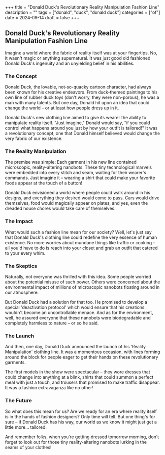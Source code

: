 +++
title = "Donald Duck's Revolutionary Reality Manipulation Fashion Line"
description = ""
tags = ["donald", "duck", "donald duck"]
categories = ["of"]
date = 2024-09-14
draft = false
+++

## Donald Duck's Revolutionary Reality Manipulation Fashion Line

Imagine a world where the fabric of reality itself was at your fingertips. No, it wasn't magic or anything supernatural. It was just good old fashioned Donald Duck's ingenuity and an unyielding belief in his abilities.

### The Concept

Donald Duck, the lovable, not-so-quacky cartoon character, had always been known for his creative endeavors. From duck-themed paintings to his own line of rubber duck toys (don't worry, they were non-porous), he was a man with many talents. But one day, Donald hit upon an idea that could change the world – or at least how people dress up in it.

Donald Duck's new clothing line aimed to give its wearer the ability to manipulate reality itself. "Just imagine," Donald would say, "if you could control what happens around you just by how your outfit is tailored!" It was a revolutionary concept, one that Donald himself believed would change the very fabric of our existence.

### The Reality Manipulation

The premise was simple: Each garment in his new line contained microscopic, reality-altering nanobots. These tiny technological marvels were embedded into every stitch and seam, waiting for their wearer's commands. Just imagine it – wearing a shirt that could make your favorite foods appear at the touch of a button!

Donald Duck envisioned a world where people could walk around in his designs, and everything they desired would come to pass. Cars would drive themselves, food would magically appear on plates, and yes, even the dreaded house chores would take care of themselves.

### The Impact

What would such a fashion line mean for our society? Well, let's just say that Donald Duck's clothing line could redefine the very essence of human existence. No more worries about mundane things like traffic or cooking – all you'd have to do is reach into your closet and grab an outfit that catered to your every whim.

### The Skeptics

Naturally, not everyone was thrilled with this idea. Some people worried about the potential misuse of such power. Others were concerned about the environmental impact of millions of microscopic nanobots floating around in our atmosphere.

But Donald Duck had a solution for that too. He promised to develop a special 'deactivation protocol' which would ensure that his creations wouldn't become an uncontrollable menace. And as for the environment, well, he assured everyone that these nanobots were biodegradable and completely harmless to nature – or so he said.

### The Launch

And then, one day, Donald Duck announced the launch of his 'Reality Manipulation' clothing line. It was a momentous occasion, with lines forming around the block for people eager to get their hands on these revolutionary garments.

The first models in the show were spectacular – they wore dresses that could change into anything at a blink, shirts that could summon a perfect meal with just a touch, and trousers that promised to make traffic disappear. It was a fashion extravaganza like no other!

### The Future

So what does this mean for us? Are we ready for an era where reality itself is in the hands of fashion designers? Only time will tell. But one thing's for sure – if Donald Duck has his way, our world as we know it might just get a little more... tailored.

And remember folks, when you're getting dressed tomorrow morning, don't forget to look out for those tiny reality-altering nanobots lurking in the seams of your clothes!